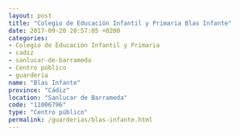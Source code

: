 ```yaml
---
layout: post
title: "Colegio de Educación Infantil y Primaria Blas Infante"
date: 2017-09-20 20:57:05 +0200
categories:
- Colegio de Educación Infantil y Primaria
- cadiz
- sanlucar-de-barrameda
- Centro público
- guarderia
name: "Blas Infante"
province: "Cádiz"
location: "Sanlucar de Barrameda"
code: "11006796"
type: "Centro público"
permalink: /guarderias/blas-infante.html
---
```

